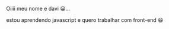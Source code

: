 Oiiii meu nome e davi  😀...

estou aprendendo javascript e quero trabalhar com front-end 😆

<!---
daviiiXD/daviiiXD is a ✨ special ✨ repository because its `README.md` (this file) appears on your GitHub profile.
You can click the Preview link to take a look at your changes.
--->
